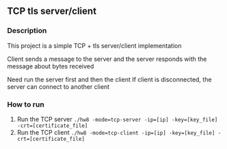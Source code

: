 ## TCP tls server/client

### Description
This project is a simple TCP + tls server/client implementation

Client sends a message to the server and 
the server responds with the message about bytes received

Need run the server first and then the client
If client is disconnected, the server can connect to another client

### How to run
1. Run the TCP server
```./hw8 -mode=tcp-server -ip=[ip] -key=[key_file] -crt=[certificate_file]```
2. Run the TCP client
```./hw8 -mode=tcp-client -ip=[ip] -key=[key_file] -crt=[certificate_file]```
